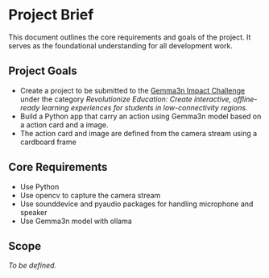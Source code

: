# Project Brief

This document outlines the core requirements and goals of the project. It serves as the foundational understanding for all development work.

## Project Goals

- Create a project to be submitted to the [Gemma3n Impact Challenge](https://www.kaggle.com/competitions/google-gemma-3n-hackathon) under the category _Revolutionize Education: Create interactive, offline-ready learning experiences for students in low-connectivity regions._
- Build a Python app that carry an action using Gemma3n model based on a action card and a image.
- The action card and image are defined from the camera stream using a cardboard frame 

## Core Requirements

- Use Python
- Use opencv to capture the camera stream
- Use sounddevice and pyaudio packages for handling microphone and speaker
- Use Gemma3n model with ollama

## Scope

*To be defined.*
